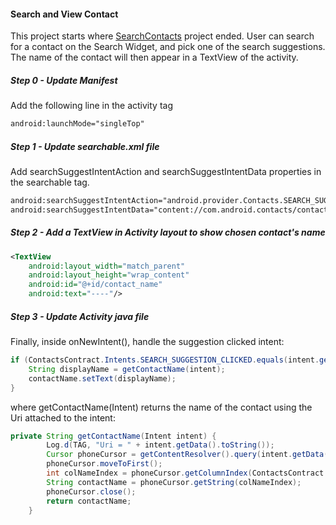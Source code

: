 #### Search and View Contact
This project starts where [SearchContacts](https://github.com/shoaibk/Android-Patterns/tree/master/Projects/SearchContacts) project ended.
User can search for a contact on the Search Widget, and pick one of the search suggestions. The name of the contact will then appear in a TextView of the activity.

##### Step 0 - Update Manifest
Add the following line in the activity tag
```xml
android:launchMode="singleTop"
```

##### Step 1 - Update searchable.xml file
Add searchSuggestIntentAction and searchSuggestIntentData properties in the searchable tag.
```xml
android:searchSuggestIntentAction="android.provider.Contacts.SEARCH_SUGGESTION_CLICKED"
android:searchSuggestIntentData="content://com.android.contacts/contacts/lookup"
```
##### Step 2 - Add a TextView in Activity layout to show chosen contact's name
```xml
<TextView
    android:layout_width="match_parent"
    android:layout_height="wrap_content"
    android:id="@+id/contact_name"
    android:text="----"/>
```

##### Step 3 - Update Activity java file
Finally, inside onNewIntent(), handle the suggestion clicked intent:
```java
if (ContactsContract.Intents.SEARCH_SUGGESTION_CLICKED.equals(intent.getAction())) {
    String displayName = getContactName(intent);
    contactName.setText(displayName);
}
```
where getContactName(Intent) returns the name of the contact using the Uri attached to the intent:
```java
private String getContactName(Intent intent) {
        Log.d(TAG, "Uri = " + intent.getData().toString());
        Cursor phoneCursor = getContentResolver().query(intent.getData(), null, null, null, null);
        phoneCursor.moveToFirst();
        int colNameIndex = phoneCursor.getColumnIndex(ContactsContract.Contacts.DISPLAY_NAME);
        String contactName = phoneCursor.getString(colNameIndex);
        phoneCursor.close();
        return contactName;
    }
```
